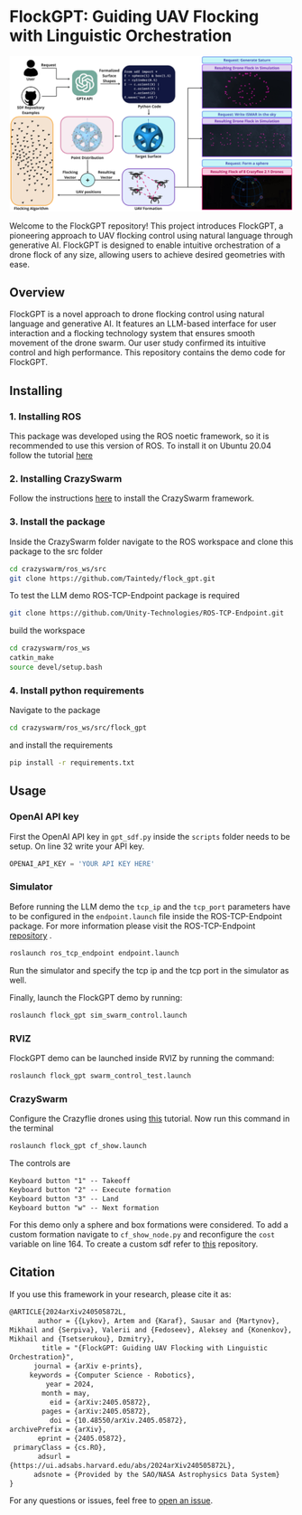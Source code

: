 # FlockGPT: Guiding UAV Flocking with Linguistic Orchestration

![System Architecture](img/teaser_new_short.png)

Welcome to the FlockGPT repository! This project introduces FlockGPT, a pioneering approach to UAV flocking control using natural language through generative AI. FlockGPT is designed to enable intuitive orchestration of a drone flock of any size, allowing users to achieve desired geometries with ease.

## Overview 
FlockGPT is a novel approach to drone flocking control using natural language and generative AI. It features an LLM-based interface for user interaction and a flocking technology system that ensures smooth movement of the drone swarm. Our user study confirmed its intuitive control and high performance. This repository contains the demo code for FlockGPT.

## Installing

### 1. Installing ROS
This package was developed using the ROS noetic framework, so it is recommended to use this version of ROS. To install it on Ubuntu 20.04 follow the tutorial [here](http://wiki.ros.org/noetic/Installation/Ubuntu) 

### 2. Installing CrazySwarm
Follow the instructions [here](https://crazyswarm.readthedocs.io/en/latest/installation.html) to install the CrazySwarm framework.

### 3. Install the package
Inside the CrazySwarm folder navigate to the ROS workspace and clone this package to the src folder

```bash
cd crazyswarm/ros_ws/src
git clone https://github.com/Taintedy/flock_gpt.git
```

To test the LLM demo ROS-TCP-Endpoint package is required

```bash
git clone https://github.com/Unity-Technologies/ROS-TCP-Endpoint.git
```

build the workspace

```bash
cd crazyswarm/ros_ws
catkin_make
source devel/setup.bash
```

### 4. Install python requirements
Navigate to the package
```bash
cd crazyswarm/ros_ws/src/flock_gpt
```
and install the requirements
```bash
pip install -r requirements.txt
```


## Usage

### OpenAI API key

First the OpenAI API key in `gpt_sdf.py` inside the `scripts` folder needs to be setup. On line 32 write your API key.

```python
OPENAI_API_KEY = 'YOUR API KEY HERE'
```

### Simulator

Before running the LLM demo the `tcp_ip` and the `tcp_port` parameters have to be configured in the `endpoint.launch` file inside the ROS-TCP-Endpoint package. For more information please visit the ROS-TCP-Endpoint [repository](https://github.com/Unity-Technologies/ROS-TCP-Endpoint) .

```bash
roslaunch ros_tcp_endpoint endpoint.launch
```

Run the simulator and specify the tcp ip and the tcp port in the simulator as well.

Finally, launch the FlockGPT demo by running:

```bash
roslaunch flock_gpt sim_swarm_control.launch
```

### RVIZ

FlockGPT demo can be launched inside RVIZ by running the command:

```bash
roslaunch flock_gpt swarm_control_test.launch
```

### CrazySwarm 

Configure the Crazyflie drones using [this](https://crazyswarm.readthedocs.io/en/latest/configuration.html) tutorial.
Now run this command in the terminal


```bash
roslaunch flock_gpt cf_show.launch
```

The controls are

```
Keyboard button "1" -- Takeoff
Keyboard button "2" -- Execute formation
Keyboard button "3" -- Land
Keyboard button "w" -- Next formation
```

For this demo only a sphere and box formations were considered. To add a custom formation navigate to `cf_show_node.py` and reconfigure the `cost` variable on line 164. To create a custom sdf refer to [this](https://github.com/fogleman/sdf) repository.



## Citation

If you use this framework in your research, please cite it as:

```
@ARTICLE{2024arXiv240505872L,
       author = {{Lykov}, Artem and {Karaf}, Sausar and {Martynov}, Mikhail and {Serpiva}, Valerii and {Fedoseev}, Aleksey and {Konenkov}, Mikhail and {Tsetserukou}, Dzmitry},
        title = "{FlockGPT: Guiding UAV Flocking with Linguistic Orchestration}",
      journal = {arXiv e-prints},
     keywords = {Computer Science - Robotics},
         year = 2024,
        month = may,
          eid = {arXiv:2405.05872},
        pages = {arXiv:2405.05872},
          doi = {10.48550/arXiv.2405.05872},
archivePrefix = {arXiv},
       eprint = {2405.05872},
 primaryClass = {cs.RO},
       adsurl = {https://ui.adsabs.harvard.edu/abs/2024arXiv240505872L},
      adsnote = {Provided by the SAO/NASA Astrophysics Data System}
}
```

For any questions or issues, feel free to [open an issue](https://github.com/Taintedy/flock_gpt/issues).